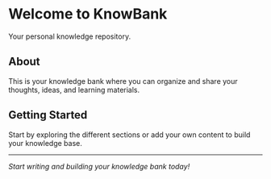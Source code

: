 # Welcome to KnowBank

Your personal knowledge repository.

## About

This is your knowledge bank where you can organize and share your thoughts, ideas, and learning materials.

## Getting Started

Start by exploring the different sections or add your own content to build your knowledge base.

---

*Start writing and building your knowledge bank today!*